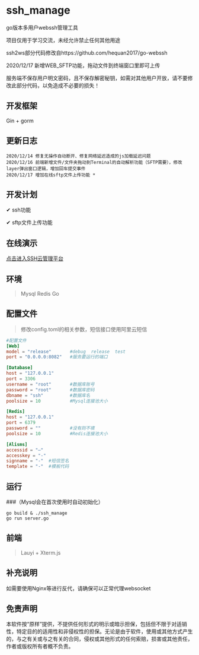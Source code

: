 # ssh_manage
go版本多用户webssh管理工具

项目仅用于学习交流，未经允许禁止任何其他用途

ssh2ws部分代码修改自https://github.com/hequan2017/go-webssh

2020/12/17 新增WEB_SFTP功能，拖动文件到终端窗口里即可上传

服务端不保存用户明文密码，且不保存解密秘钥，如需对其他用户开放，请不要修改此部分代码，以免造成不必要的损失！


## 开发框架
Gin + gorm

## 更新日志
    2020/12/14 修复无操作自动断开、修复网络延迟造成的js加载延迟问题
    2020/12/16 前端新增文件/文件夹拖动到Terminal的自动解析功能（SFTP需要），修改layer弹出窗口逻辑，增加回车提交事件
    2020/12/17 增加在线sftp文件上传功能 *
## 开发计划
✔ ssh功能

✔ sftp文件上传功能

## 在线演示
[点击进入SSH云管理平台](https://www.do18.cn)
 
## 环境
> Mysql
> Redis
> Go

## 配置文件
>  修改config.toml的相关参数，短信接口使用阿里云短信
```toml
#配置文件
[Web]
model = "release"       #debug  release  test
port = "0.0.0.0:8082"   #服务要运行的端口

[Database]
host = "127.0.0.1"
port = 3306
username = "root"       #数据库账号
password = "root"       #数据库密码
dbname = "ssh"          #数据库名
poolsize = 10           #Mysql连接池大小

[Redis]
host = "127.0.0.1"
port = 6379
password = ""           #没有则不填
poolsize = 10           #Redis连接池大小

[Alisms]
accessid = "—"
accesskey = "-"
signname = "-"  #短信签名
template = "-"  #模板代码

```
## 运行
###（Mysql会在首次使用时自动初始化）
```shell script
go build & ./ssh_manage
go run server.go 
```

## 前端
> Lauyi + Xterm.js


## 补充说明
如需要使用Nginx等进行反代，请确保可以正常代理websocket

## 免责声明  
本软件按“原样”提供，不提供任何形式的明示或暗示担保，包括但不限于对适销性，特定目的的适用性和非侵权性的担保。无论是由于软件，使用或其他方式产生的，与之有关或与之有关的合同，侵权或其他形式的任何索赔，损害或其他责任，作者或版权所有者概不负责。
